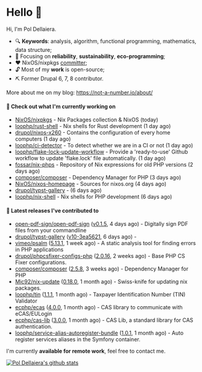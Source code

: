 # Hello 👋

Hi, I'm Pol Dellaiera.

- 🔍 **Keywords**: analysis, algorithm, functional programming, mathematics, data structure;
- 🎯 Focusing on **reliability**, **sustainability**, **eco-programming**;
- ❤️ NixOS/nixpkgs [committer](https://github.com/orgs/NixOS/teams/nixpkgs-committers?query=drupol);
- 🔓 Most of my **work** is open-source;
- ⛏️ Former Drupal 6, 7, 8 contributor.

More about me on my blog: https://not-a-number.io/about/

#### 👷 Check out what I'm currently working on

- [NixOS/nixpkgs](https://github.com/NixOS/nixpkgs) - Nix Packages collection &amp; NixOS (today)
- [loophp/rust-shell](https://github.com/loophp/rust-shell) - Nix shells for Rust development (1 day ago)
- [drupol/nixos-x260](https://github.com/drupol/nixos-x260) - Contains the configuration of every home computers (1 day ago)
- [loophp/ci-detector](https://github.com/loophp/ci-detector) - To detect whether we are in a CI or not (1 day ago)
- [loophp/flake-lock-update-workflow](https://github.com/loophp/flake-lock-update-workflow) - Provide a &#39;ready-to-use&#39; Github workflow to update &#39;flake.lock&#39; file automatically. (1 day ago)
- [fossar/nix-phps](https://github.com/fossar/nix-phps) - Repository of Nix expressions for old PHP versions (2 days ago)
- [composer/composer](https://github.com/composer/composer) - Dependency Manager for PHP (3 days ago)
- [NixOS/nixos-homepage](https://github.com/NixOS/nixos-homepage) - Sources for nixos.org (4 days ago)
- [drupol/typst-gallery](https://github.com/drupol/typst-gallery) -  (6 days ago)
- [loophp/nix-shell](https://github.com/loophp/nix-shell) - Nix shells for PHP development (6 days ago)

#### 🔭 Latest releases I've contributed to

- [open-pdf-sign/open-pdf-sign](https://github.com/open-pdf-sign/open-pdf-sign) ([v0.1.5](https://github.com/open-pdf-sign/open-pdf-sign/releases/tag/v0.1.5), 4 days ago) - Digitally sign PDF files from your commandline
- [drupol/typst-gallery](https://github.com/drupol/typst-gallery) ([v10-3ea5621](https://github.com/drupol/typst-gallery/releases/tag/v10-3ea5621), 6 days ago) - 
- [vimeo/psalm](https://github.com/vimeo/psalm) ([5.13.1](https://github.com/vimeo/psalm/releases/tag/5.13.1), 1 week ago) - A static analysis tool for finding errors in PHP applications
- [drupol/phpcsfixer-configs-php](https://github.com/drupol/phpcsfixer-configs-php) ([2.0.16](https://github.com/drupol/phpcsfixer-configs-php/releases/tag/2.0.16), 2 weeks ago) - Base PHP CS Fixer configurations.
- [composer/composer](https://github.com/composer/composer) ([2.5.8](https://github.com/composer/composer/releases/tag/2.5.8), 3 weeks ago) - Dependency Manager for PHP
- [Mic92/nix-update](https://github.com/Mic92/nix-update) ([0.18.0](https://github.com/Mic92/nix-update/releases/tag/0.18.0), 1 month ago) - Swiss-knife for updating nix packages.
- [loophp/tin](https://github.com/loophp/tin) ([1.1.1](https://github.com/loophp/tin/releases/tag/1.1.1), 1 month ago) - Taxpayer Identification Number (TIN) Validator
- [ecphp/ecas](https://github.com/ecphp/ecas) ([4.0.0](https://github.com/ecphp/ecas/releases/tag/4.0.0), 1 month ago) - CAS library to communicate with eCAS/EULogin
- [ecphp/cas-lib](https://github.com/ecphp/cas-lib) ([3.0.0](https://github.com/ecphp/cas-lib/releases/tag/3.0.0), 1 month ago) - CAS Lib, a standard library for CAS authentication.
- [loophp/service-alias-autoregister-bundle](https://github.com/loophp/service-alias-autoregister-bundle) ([1.0.1](https://github.com/loophp/service-alias-autoregister-bundle/releases/tag/1.0.1), 1 month ago) - Auto register services aliases in the Symfony container.

I'm currently **available for remote work**, feel free to contact me.

[![Pol Dellaiera's github stats](https://github-readme-stats.vercel.app/api?username=drupol&count_private=true&show_icons=true)](https://github.com/drupol)
